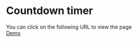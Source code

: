 # Countdown timer
You can click on the following URL to view the page 
<br>
<a href="https://happyjayxin.github.io/count/">Demo
